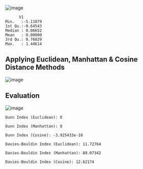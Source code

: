 ![image](https://github.com/user-attachments/assets/9d6d58a1-2f78-47a4-910a-266d7ba55d2a)

 ```     
       V1          
 Min.   :-5.11879  
 1st Qu.:-0.64543  
 Median : 0.06652  
 Mean   : 0.00000  
 3rd Qu.: 0.76029  
 Max.   : 1.44614 
 ```

## Applying Euclidean, Manhattan & Cosine Distance Methods

![image](https://github.com/user-attachments/assets/9f59b1f3-84b3-4031-97d5-98d8893ee726)

## Evaluation

![image](https://github.com/user-attachments/assets/1495e1f8-256d-4fd6-926d-9a0d64cece94)

```
Dunn Index (Euclidean): 0 

Dunn Index (Manhattan): 0 

Dunn Index (Cosine): -3.925433e-10
```
```
Davies-Bouldin Index (Euclidean): 11.72764 

Davies-Bouldin Index (Manhattan): 89.07342 

Davies-Bouldin Index (Cosine): 12.62174
```

